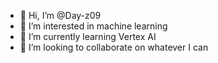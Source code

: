 - 👋 Hi, I’m @Day-z09
- 👀 I’m interested in machine learning
- 🌱 I’m currently learning Vertex AI
- 💞️ I’m looking to collaborate on whatever I can


<!---
Day-z09/Day-z09 is a ✨ special ✨ repository because its `README.md` (this file) appears on your GitHub profile.
You can click the Preview link to take a look at your changes.
--->
